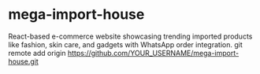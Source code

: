 # mega-import-house
React-based e-commerce website showcasing trending imported products like fashion, skin care, and gadgets with WhatsApp order integration.
git remote add origin https://github.com/YOUR_USERNAME/mega-import-house.git
